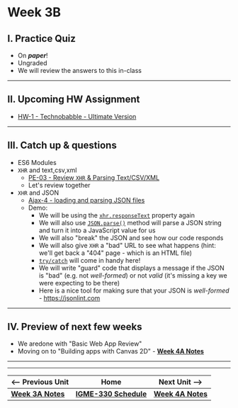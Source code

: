 # Week 3B

## I. Practice Quiz

- On ***paper***!
- Ungraded
- We will review the answers to this in-class


<hr>

## II. Upcoming HW Assignment

- [HW-1 - Technobabble - Ultimate Version](../hw/hw-1.md)

<hr>

## III. Catch up & questions
  - ES6 Modules
  - `XHR` and text,csv,xml
    - [PE-03 - Review `XHR` & Parsing Text/CSV/XML](../pe/pe-03.md)
    - Let's review together
  - `XHR` and JSON
    - [Ajax-4 - loading and parsing JSON files](https://github.com/tonethar/IGME-330-Master/blob/master/notes/HW-ajax-4.md)
    - Demo:
      - We will be using the [`xhr.responseText`](https://developer.mozilla.org/en-US/docs/Web/API/XMLHttpRequest/responseText) property again
      - We will also use [`JSON.parse()`](https://developer.mozilla.org/en-US/docs/Web/JavaScript/Reference/Global_Objects/JSON/parse) method will parse a JSON string and turn it into a JavaScript value for us
      - We will also "break" the JSON and see how our code responds
      - We will also give `XHR` a "bad" URL to see what happens (hint: we'll get back a "404" page - which is an HTML file)
      - [`try/catch`](https://developer.mozilla.org/en-US/docs/Web/JavaScript/Reference/Statements/try...catch) will come in handy here!
      - We will write "guard" code that displays a message if the JSON is "bad" (e.g. not *well-formed*) or not *valid* (it's missing a key we were expecting to be there)
      - Here is a nice tool for making sure that your JSON is *well-formed* - https://jsonlint.com


<hr>

## IV. Preview of next few weeks
- We aredone with "Basic Web App Review"
- Moving on to "Building apps with Canvas 2D" - [**Week 4A Notes**](./04A.md)

<hr><hr>


| <-- Previous Unit | Home | Next Unit -->
| --- | --- | --- 
|  [**Week 3A Notes**](./03A.md)  |  [**IGME-330 Schedule**](../schedule.md) | [**Week 4A Notes**](./04A.md)
